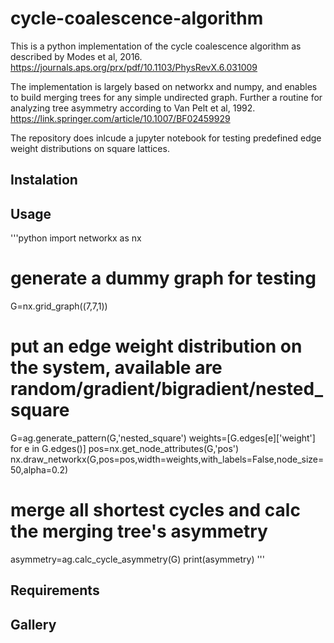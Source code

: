 # cycle-coalescence-algorithm
This is a python implementation of the cycle coalescence algorithm as described by Modes et al, 2016.
https://journals.aps.org/prx/pdf/10.1103/PhysRevX.6.031009

The implementation is largely based on networkx and numpy, and enables to build merging trees for any simple undirected graph. Further a routine for analyzing tree asymmetry according to Van Pelt et al, 1992.
https://link.springer.com/article/10.1007/BF02459929

The repository does inlcude a jupyter notebook for testing predefined edge weight distributions on square lattices.
##  Instalation
##  Usage

'''python
import networkx as nx
# generate a dummy graph for testing
G=nx.grid_graph((7,7,1))

# put an edge weight distribution on the system, available are random/gradient/bigradient/nested_square

G=ag.generate_pattern(G,'nested_square')
weights=[G.edges[e]['weight'] for e in G.edges()]
pos=nx.get_node_attributes(G,'pos')
nx.draw_networkx(G,pos=pos,width=weights,with_labels=False,node_size=50,alpha=0.2)
# merge all shortest cycles and calc the merging tree's asymmetry
asymmetry=ag.calc_cycle_asymmetry(G)
print(asymmetry)
'''

##  Requirements
##  Gallery


